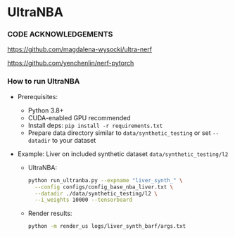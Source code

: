# UltraNBA



### CODE ACKNOWLEDGEMENTS

https://github.com/magdalena-wysocki/ultra-nerf

https://github.com/yenchenlin/nerf-pytorch


### How to run UltraNBA

- Prerequisites:
  - Python 3.8+
  - CUDA-enabled GPU recommended
  - Install deps: `pip install -r requirements.txt`
  - Prepare data directory similar to `data/synthetic_testing` or set `--datadir` to your dataset

- Example: Liver on included synthetic dataset `data/synthetic_testing/l2`
  - UltraNBA:
    ```bash
    python run_ultranba.py --expname "liver_synth_" \
      --config configs/config_base_nba_liver.txt \
      --datadir ./data/synthetic_testing/l2 \
      --i_weights 10000 --tensorboard
    ```
  - Render results:
    ```bash
    python -m render_us logs/liver_synth_barf/args.txt
    ```